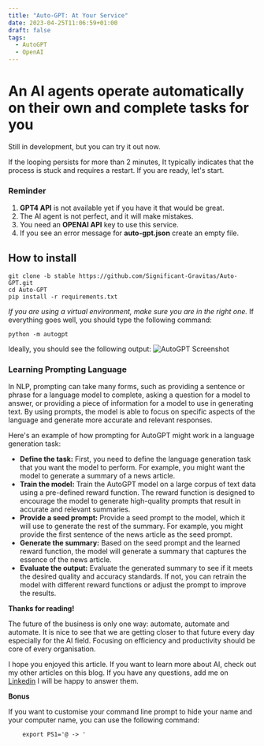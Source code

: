 ```yaml
---
title: "Auto-GPT: At Your Service"
date: 2023-04-25T11:06:59+01:00
draft: false
tags:
  - AutoGPT
  - OpenAI
---
```


# An AI agents operate automatically on their own and complete tasks for you
Still in development, but you can try it out now. 

If the looping persists for more than 2 minutes, It typically indicates that the process is stuck and requires a restart. 
If you are ready, let's start.

### Reminder
1. __GPT4 API__ is not available yet if you have it that would be great.
2. The AI agent is not perfect, and it will make mistakes.
3. You need an __OPENAI API__ key to use this service. 
4. If you see an error message for __auto-gpt.json__ create an empty file.

## How to install
```shell
git clone -b stable https://github.com/Significant-Gravitas/Auto-GPT.git
cd Auto-GPT
pip install -r requirements.txt
```
_If you are using a virtual environment, make sure you are in the right one._
If everything goes well, you should type the following command:
```shell
python -m autogpt
```

Ideally, you should see the following output:
![AutoGPT Screenshot](../autogpt-ss-01.png)

### Learning Prompting Language
In NLP, prompting can take many forms, such as providing a sentence or phrase for a language model to complete, asking a question for a model to answer, or providing a piece of information for a model to use in generating text. By using prompts, the model is able to focus on specific aspects of the language and generate more accurate and relevant responses.

Here's an example of how prompting for AutoGPT might work in a language generation task:

* __Define the task:__ First, you need to define the language generation task that you want the model to perform. For example, you might want the model to generate a summary of a news article.
* __Train the model:__ Train the AutoGPT model on a large corpus of text data using a pre-defined reward function. The reward function is designed to encourage the model to generate high-quality prompts that result in accurate and relevant summaries.
* __Provide a seed prompt:__ Provide a seed prompt to the model, which it will use to generate the rest of the summary. For example, you might provide the first sentence of the news article as the seed prompt.
* __Generate the summary:__ Based on the seed prompt and the learned reward function, the model will generate a summary that captures the essence of the news article.
* __Evaluate the output:__ Evaluate the generated summary to see if it meets the desired quality and accuracy standards. If not, you can retrain the model with different reward functions or adjust the prompt to improve the results.



__Thanks for reading!__

The future of the business is only one way: automate, automate and automate. It is nice to see that we are getting closer to that future every day especially for the AI field. Focusing on efficiency and productivity should be core of every organisation.

I hope you enjoyed this article. If you want to learn more about AI, check out my other articles on this blog. If you have any questions, add me on [Linkedin](https://linkedin.com/in/erkanmalcok) I will be happy to answer them.



__Bonus__

If you want to customise your command line prompt to hide your name and your computer name, you can use the following command:
```shell
    export PS1='@ -> '
```